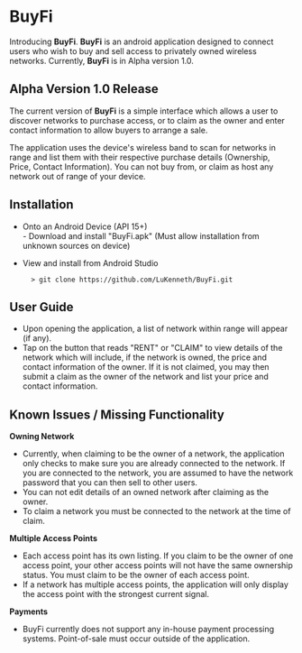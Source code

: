 # BuyFi

Introducing **BuyFi**. 
**BuyFi** is an android application designed to connect users who wish to buy and sell access to privately owned wireless networks. Currently, **BuyFi** is in Alpha version 1.0.

## Alpha Version 1.0 Release

The current version of **BuyFi** is a simple interface which allows a user to discover networks to purchase access, or to claim as the owner and enter contact information to allow buyers to arrange a sale.

The application uses the device's wireless band to scan for networks in range and list them with their respective purchase details (Ownership, Price, Contact Information). You can not buy from, or claim as host any network out of range of your device.

## Installation

 - Onto an Android Device (API 15+)  
		 - Download and install "BuyFi.apk" (Must allow installation from unknown sources on device)
- View and install from Android Studio

		> git clone https://github.com/LuKenneth/BuyFi.git

## User Guide
 - Upon opening the application, a list of network within range will appear (if any).
 -  Tap on the button that reads "RENT" or "CLAIM" to view details of the network which will include, if the network is owned, the price and contact information of the owner. If it is not claimed, you may then submit a claim as the owner of the network and list your price and contact information.


## Known Issues / Missing Functionality

**Owning Network**
 - Currently, when claiming to be the owner of a network, the application only checks to make sure you are already connected to the network. If you are connected to the network, you are assumed to have the network password that you can then sell to other users.
- You can not edit details of an owned network after claiming as the owner.
- To claim a network you must be connected to the network at the time of claim.

**Multiple Access Points**
 - Each access point has its own listing. If you claim to be the owner of one access point, your other access points will not have the same ownership status. You must claim to be the owner of each access point.
 - If a network has multiple access points, the application will only display the access point with the strongest current signal. 

**Payments**
 - BuyFi currently does not support any in-house payment processing systems. Point-of-sale must occur outside of the application.


